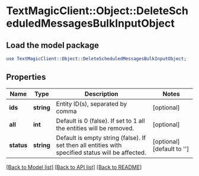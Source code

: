 # TextMagicClient::Object::DeleteScheduledMessagesBulkInputObject

## Load the model package
```perl
use TextMagicClient::Object::DeleteScheduledMessagesBulkInputObject;
```

## Properties
Name | Type | Description | Notes
------------ | ------------- | ------------- | -------------
**ids** | **string** | Entity ID(s), separated by comma | [optional] 
**all** | **int** | Default is 0 (false). If set to 1 all the entities will be removed. | [optional] 
**status** | **string** | Default is empty string (false). If set then all entities with specified status will be affected. | [optional] [default to &#39;&#39;]

[[Back to Model list]](../README.md#documentation-for-models) [[Back to API list]](../README.md#documentation-for-api-endpoints) [[Back to README]](../README.md)


